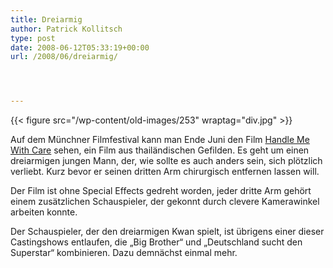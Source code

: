 ```yaml
---
title: Dreiarmig
author: Patrick Kollitsch
type: post
date: 2008-06-12T05:33:19+00:00
url: /2008/06/dreiarmig/




---
```

{{< figure src="/wp-content/old-images/253" wraptag="div.jpg" >}}

Auf dem Münchner Filmfestival kann man Ende Juni den Film [Handle Me With Care][1] sehen, ein Film aus thailändischen Gefilden. Es geht um einen dreiarmigen jungen Mann, der, wie sollte es auch anders sein, sich plötzlich verliebt. Kurz bevor er seinen dritten Arm chirurgisch entfernen lassen will. 

Der Film ist ohne Special Effects gedreht worden, jeder dritte Arm gehört einem zusätzlichen Schauspieler, der gekonnt durch clevere Kamerawinkel arbeiten konnte.

Der Schauspieler, der den dreiarmigen Kwan spielt, ist übrigens einer dieser Castingshows entlaufen, die &#8222;Big Brother&#8220; und &#8222;Deutschland sucht den Superstar&#8220; kombinieren. Dazu demnächst einmal mehr.

 [1]: http://www.filmfest-muenchen.de/dc/ffm_en/FilmABC/detail.asp?FilmID=3362